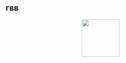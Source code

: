 
## гвв
<div id="header" align="center">
  <img src="https://media3.giphy.com/media/v1.Y2lkPTc5MGI3NjExcXl4Mnl0Nnk4emI4cTJ6c2pldzJ1eW85ampwazFpN3M2MHJ2NW1hNCZlcD12MV9pbnRlcm5hbF9naWZfYnlfaWQmY3Q9Zw/ZtB2l3jHiJsFa/giphy.gif" width="100"/>
</div>

